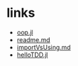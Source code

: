 
# links

- [oop.jl](oop.jl)
- [readme.md](readme.md)
- [importVsUsing.md](importVsUsing.md)
- [helloTDD.jl](helloTDD.jl)
